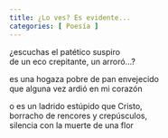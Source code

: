 ```yaml
---
title: ¿Lo ves? Es evidente...
categories: [ Poesía ]
---
```


¿escuchas el patético suspiro<br>
de un eco crepitante, un arroró...?<br>

es una hogaza pobre de pan envejecido<br>
que alguna vez ardió en mi corazón<br>

o es un ladrido estúpido que Cristo, <br> 
borracho de rencores y crepúsculos,<br>
silencia con la muerte de una flor<br>



